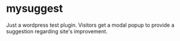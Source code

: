 # mysuggest
Just a wordpress test plugin. Visitors get a modal popup to provide a suggestion regarding site's improvement.
